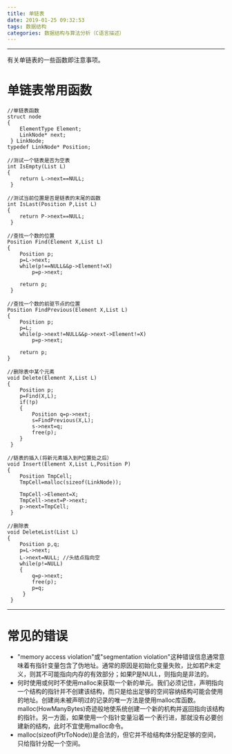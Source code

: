 ```yaml
---
title: 单链表
date: 2019-01-25 09:32:53
tags: 数据结构
categories: 数据结构与算法分析（C语言描述）
---
```

---
有关单链表的一些函数即注意事项。
<!--more-->
# 单链表常用函数
	//单链表函数
	struct node
	{
		ElementType Element;
		LinkNode* next;
	 } LinkNode;
	typedef LinkNode* Position; 
	 
	//测试一个链表是否为空表
	int IsEmpty(List L)
	{
		return L->next==NULL;
	 } 
	
	//测试当前位置是否是链表的末尾的函数
	int IsLast(Position P,List L)
	{
		return P->next==NULL;
	 } 
	
	//查找一个数的位置
	Position Find(Element X,List L)
	{
		Position p;
		p=L->next;
		while(p!==NULL&&p->Element!=X)
			p=p->next;
		
		return p;
	 } 
	
	//查找一个数的前驱节点的位置
	Position FindPrevious(Element X,List L)
	{
		Position p;
		p=L;
		while(p->next!=NULL&&p->next->Element!=X)
			p=p->next;
		
		return p;
	}
	
	//删除表中某个元素
	void Delete(Element X,List L)
	{
		Position p;
		p=Find(X,L);
		if(!p)
		{
			Position q=p->next;
			s=FindPrevious(X,L);
			s->next=q;
			free(p);
		}
	 } 
	 
	//链表的插入(将新元素插入到P位置处之后） 
	void Insert(Element X,List L,Position P)
	{
		Position TmpCell;
		TmpCell=malloc(sizeof(LinkNode));
		
		TmpCell->Element=X;
		TmpCell->next=P->next;
		p->next=TmpCell;
	 }
	 
	//删除表
	void DeleteList(List L)
	{
		Position p,q;
		p=L->next;
		L->next=NULL; //头结点指向空
		while(p!=NULL)
		{
			q=p->next;
			free(p);
			p=q;
		 } 
	 } 

---
# 常见的错误
* "memory access violation"或"segmentation violation"这种错误信息通常意味着有指针变量包含了伪地址。通常的原因是初始化变量失败，比如若P未定义，则其不可能指向内存的有效部分；如果P是NULL，则指向是非法的。
* 何时使用或何时不使用malloc来获取一个新的单元。我们必须记住，声明指向一个结构的指针并不创建该结构，而只是给出足够的空间容纳结构可能会使用的地址。创建尚未被声明过的记录的唯一方法是使用malloc库函数。malloc(HowManyBytes)奇迹般地使系统创建一个新的机构并返回指向该结构的指针。另一方面，如果使用一个指针变量沿着一个表行进，那就没有必要创建新的结构，此时不宜使用malloc命令。
* malloc(sizeof(PtrToNode))是合法的，但它并不给结构体分配足够的空间，只给指针分配一个空间。